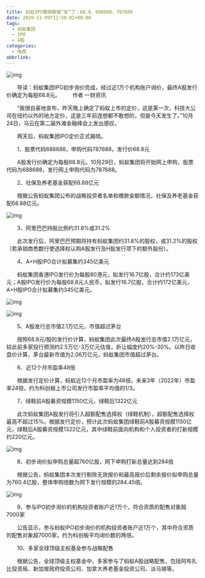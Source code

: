 ```yaml
---
title: 蚂蚁IPO重磅数据“发”了：68.8、688688、787688
date: 2020-11-09T11:50:02+08:00
tags:
  - 蚂蚁集团
  - IPO
  - A股
categories:
  - 电商
abbrlink:
---
```


![img](https://cdn.jsdelivr.net/gh/yakeing/Documentation@main/Hexo/images/0760-kcaeqzx2925056.jpg)

　　导读：蚂蚁集团IPO初步询价完成，经过近1万个机构账户询价，最终A股发行价确定为每股68.8元。
　　作者
一财资讯

　　“我很自豪地宣布，昨天晚上确定了蚂蚁上市的定价，这是第一次，科技大公司在纽约以外的地方定价，这是三年前连想都不敢想的，但是今天发生了。”10月24日，马云在第二届外滩金融峰会上发出感叹。

　　两天后，蚂蚁集团IPO定价正式揭晓。

　　1、股票代码688688，申购代码787688，发行价68.8元

　　A股发行价确定为每股68.8元。10月29日，蚂蚁集团将开始网上申购，股票代码为688688，发行网上申购代码为787688。

　　2、社保及养老基金获配68.88亿元

　　根据公告蚂蚁集团公布的战略投资者名单和缴款金额情况，社保及养老基金获配68.88亿元。

![img](https://cdn.jsdelivr.net/gh/yakeing/Documentation@main/Hexo/images/8431-kcaeqzx2923557.png)

　　3、阿里巴巴持股比例约31.8%或31.2%

　　此次发行后，阿里巴巴预期将持有蚂蚁集团约31.8%的股权，或31.2%的股权（若承销商悉数行使选择权认购A股发行及H股发行项下的额外股份）。

　　4、A+H股IPO合计拟募集约345亿美元

　　蚂蚁集团香港IPO发行价为每股80港元，拟发行16.7亿股，合计约173亿美元；A股IPO发行价为每股68.8元人民币，拟发行16.7亿股，合计约172亿美元，A+H股IPO合计拟募集约345亿美元。

![img](https://cdn.jsdelivr.net/gh/yakeing/Documentation@main/Hexo/images/7c10-kcaeqzx2923600.png)

![img](https://cdn.jsdelivr.net/gh/yakeing/Documentation@main/Hexo/images/9ed9-kcaeqzx2923663.png)

　　5、A股发行总市值2.1万亿元，市值超过茅台

　　按照68.8元/股的发行价计算，蚂蚁集团此次最终A股发行总市值2.1万亿元，较此前多家投行预测约2.5万亿-3万亿元估值，折让幅度约20%-30%。以昨日收盘价计算，茅台最新市值为2.06万亿元，蚂蚁集团市值超过茅台。

　　6、近12个月市盈率48倍

　　根据发行定价计算，蚂蚁近12个月市盈率为48倍，未来3年（2022年）市盈率24倍，约为科创板上市公司发行市盈率平均值的1/3。

　　7、绿鞋前A股募资规模1150亿元，绿鞋后1322亿元

　　此次蚂蚁集团A股发行将引入超额配售选择权（绿鞋机制），超额配售选择权最高不超过15%。根据发行定价，预计此次蚂蚁集团绿鞋前A股募资规模1150亿元，绿鞋后A股募资规模1322亿元，其中绿鞋前面向机构和个人投资者的打新规模约220亿元。

![img](https://cdn.jsdelivr.net/gh/yakeing/Documentation@main/Hexo/images/cdb3-kcaeqzx2923741.png)

　　8、初步询价拟申购总量超760亿股，网下申购打新总量达到284倍

　　根据公告，蚂蚁集团本次发行剔除无效报价和最高报价后剩余报价拟申购总量为760.4亿股，整体申购倍数为网下发行规模的284.45倍。

![img](https://cdn.jsdelivr.net/gh/yakeing/Documentation@main/Hexo/images/6847-kcaeqzx2924052.png)

　　9、参与IPO初步询价的机构投资者账户近1万个，符合资质的配售对象超7000家

　　公告显示，参与蚂蚁IPO初步询价的机构投资者账户近1万个，其中符合资质的配售对象超7000家，约为科创板平均询价数的两倍。

　　10、多家全球顶级主权基金参与战略配售

　　根据公告，全球顶级主权基金中，多家参与了蚂蚁A股战略配售，包括阿布扎比投资局、新加坡政府投资公司、加拿大养老基金投资公司、淡马锡等。